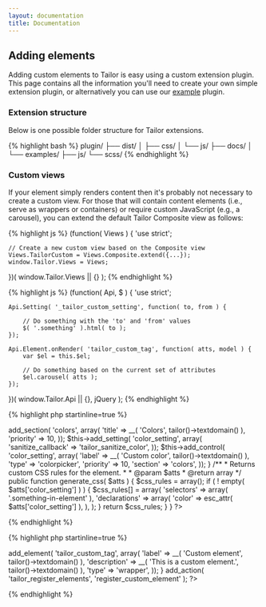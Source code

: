 ```yaml
---
layout: documentation
title: Documentation
---
```


<!--<p class="lead">Learn more about the Tailor plugin and how you can extend it with custom functionality.</p>-->

## Adding elements

<p>Adding custom elements to Tailor is easy using a custom extension plugin.  This page contains all the information you'll need to create your own simple extension plugin, or alternatively you can use our <a href="#">example</a> plugin.</p>

### Extension structure

Below is one possible folder structure for Tailor extensions.

{% highlight bash %}
plugin/
├── dist/
│   ├── css/
│   └── js/
├── docs/
│   └── examples/
├── js/
└── scss/
{% endhighlight %}

### Custom views

If your element simply renders content then it's probably not necessary to create a custom view.  For those that will contain content elements (i.e., serve as wrappers or containers) or require custom JavaScript (e.g., a carousel), you can extend the default Tailor Composite view as follows: 

{% highlight js %}
(function( Views ) {
    'use strict';
    
    // Create a new custom view based on the Composite view
    Views.TailorCustom = Views.Composite.extend({...});
    window.Tailor.Views = Views;
})( window.Tailor.Views || {} );
{% endhighlight %}

{% highlight js %}
(function( Api, $ ) {
    'use strict';
    
    Api.Setting( '_tailor_custom_setting', function( to, from ) {
    
        // Do something with the 'to' and 'from' values
        $( '.something' ).html( to );
    });
   
    Api.Element.onRender( 'tailor_custom_tag', function( atts, model ) {
        var $el = this.$el;
        
        // Do something based on the current set of attributes
        $el.carousel( atts );
    });
})( window.Tailor.Api || {}, jQuery );
{% endhighlight %}


{% highlight php startinline=true %}
<?php

/**
 * Defines your custom element.
 */
class Tailor_Custom_Element extends Tailor_Element {

    /**
     * Registers element settings, sections and controls.
     *
     * @access protected
     */
    protected function register_controls() {

        $this->add_section( 'colors', array(
            'title'                 =>  __( 'Colors', tailor()->textdomain() ),
            'priority'              =>  10,
        ));

        $this->add_setting( 'color_setting', array(
            'sanitize_callback'     =>  'tailor_sanitize_color',
        ));
        
        $this->add_control( 'color_setting', array(
            'label'                 =>  __( 'Custom color', tailor()->textdomain() ),
            'type'                  =>  'colorpicker',
            'priority'              =>  10,
            'section'               =>  'colors',
        ));
    }

    /**
     * Returns custom CSS rules for the element.
     *
     * @param $atts
     * @return array
     */
    public function generate_css( $atts ) {
        $css_rules = array();

        if ( ! empty( $atts['color_setting'] ) ) {
            $css_rules[] = array(
                'selectors'         =>  array( '.something-in-element' ),
                'declarations'      =>  array(
                    'color'             =>  esc_attr( $atts['color_setting'] ),
                ),
            );
        }

        return $css_rules;
    }
} ?>
{% endhighlight %}

{% highlight php startinline=true %}
<?php

include $path_to_element_definition . '.php';

/**
 * Registers your custom element.
 */
function register_custom_element( $element_manager ) {
    $element_manager->add_element( 'tailor_custom_tag', array(
        'label'             =>  __( 'Custom element', tailor()->textdomain() ),
        'description'       =>  __( 'This is a custom element.', tailor()->textdomain() ),
        'type'              =>  'wrapper',
    ));
}

add_action( 'tailor_register_elements', 'register_custom_element' ); ?>
{% endhighlight %}